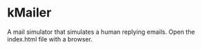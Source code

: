 # kMailer
A mail simulator that simulates a human replying emails.
Open the index.html file with a browser.
